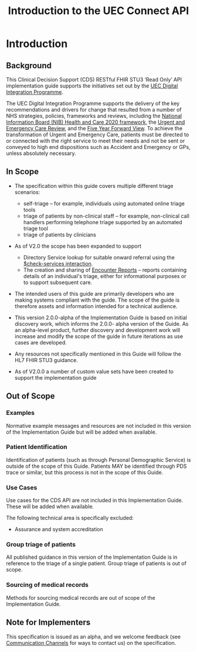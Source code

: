 ﻿---
title: Introduction to the UEC Connect API
keywords: homepage
tags: [overview]
sidebar: overview_sidebar
permalink: index.html
toc: false
summary: A brief introduction to the UEC Connect API Implementation Guide
---

# Introduction #

## Background ##

This Clinical Decision Support (CDS) RESTful FHIR STU3 ‘Read Only’ API implementation guide supports the initiatives set out by the [UEC Digital Integration Programme](https://digital.nhs.uk/about-nhs-digital/our-work/transforming-health-and-care-through-technology/urgent-and-emergency-care-domain-b/urgent-and-emergency-care-digital-integration).

The UEC Digital Integration Programme supports the delivery of the key recommendations and drivers for change that resulted from a number of NHS strategies, policies, frameworks and reviews, including the [National Information Board (NIB) Health and Care 2020 framework]( https://www.gov.uk/government/publications/personalised-health-and-care-2020), 
the [Urgent and Emergency Care Review](https://www.england.nhs.uk/wp-content/uploads/2015/06/trans-uec.pdf), and the [Five Year Forward View](https://www.england.nhs.uk/five-year-forward-view/). To achieve the transformation of Urgent and Emergency Care, patients must be directed to or connected with the right service to meet their needs and not be sent or conveyed to high end dispositions such as Accident and Emergency or GPs, unless absolutely necessary.  

## In Scope ##

- The specification within this guide covers multiple different triage scenarios:
  - self-triage – for example, individuals using automated online triage tools
  - triage of patients by non-clinical staff – for example, non-clinical call handlers performing telephone triage supported by an automated triage tool
  - triage of patients by clinicians

- As of V2.0 the scope has been expanded to support 
    - Directory Service lookup for suitable onward referral using the [$check-services interaction](api_check_services.html). 
    - The creation and sharing of [Encounter Reports](api_encounter.html) – reports containing details of an individual's triage, either for informational purposes or to support subsequent care.
- The intended users of this guide are primarily developers who are making systems compliant with the guide. The scope of the guide is therefore assets and information intended for a technical audience.
- This version 2.0.0-alpha of the Implementation Guide is based on initial discovery work, which informs the 2.0.0- alpha version of the Guide. As an alpha-level product, further discovery and development work will increase and modify the scope of the guide in future iterations as use cases are developed.
- Any resources not specifically mentioned in this Guide will follow the HL7 FHIR STU3 guidance. 
- As of V2.0.0 a number of custom value sets have been created to support the implementation guide


## Out of Scope ##

### Examples ###
Normative example messages and resources are not included in this version of the Implementation Guide but will be added when available.

### Patient Identification ###
Identification of patients (such as through Personal Demographic Service) is outside of the scope of this Guide. Patients MAY be identified through PDS trace or similar, but this process is not in the scope of this Guide.

### Use Cases ###
Use cases for the CDS API are not included in this Implementation Guide. These will be added when available.

The following technical area is specifically excluded:
* Assurance and system accreditation

### Group triage of patients ###
All published guidance in this version of the Implementation Guide is in reference to the triage of a single patient. Group triage of patients is out of scope.

### Sourcing of medical records ###
Methods for sourcing medical records are out of scope of the Implementation Guide.


## Note for Implementers ##
This specification is issued as an alpha, and we welcome feedback (see [Communication Channels](support_communications.html) for ways to contact us) on the specification.
<!--stackedit_data:
eyJoaXN0b3J5IjpbMjE0MjAzNjA4Niw3MjAwNzExMjksMTMzNz
E4ODk0MF19
-->
